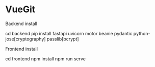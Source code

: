 # VueGit
Backend install

cd backend
pip install fastapi uvicorn motor beanie pydantic python-jose[cryptography] passlib[bcrypt]

Frontend install

cd frontend
npm install
npm run serve
